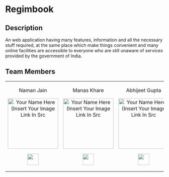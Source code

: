 # Regimbook

## Description
An web application having many features, information and all the necessary stuff required, at the same place which make things convenient and many online facilities are accessible to everyone who are still unaware of services provided by the government of India.

<h2 align= "left"><b>Team Members</b></h2>

<table>
<tr align="center">
  
  <td>
  
Naman Jain

<p align="center">
<img src = "https://regimbook.netlify.app/estartup/eStartup/IMG_20210428_190748.jpg"  height="160" alt="Your Name Here (Insert Your Image Link In Src">
</p>
<p align="center">
<a href = "https://github.com/namannj15"><img src = "http://www.iconninja.com/files/241/825/211/round-collaboration-social-github-code-circle-network-icon.svg" width="36" height = "36"/></a>
</p>
</td>

 <td>

Manas Khare

<p align="center">
<img src = "https://regimbook.netlify.app/estartup/eStartup/WhatsApp%20Image%202021-04-22%20at%201.48.32%20AM.jpeg"  height="160" alt="Your Name Here (Insert Your Image Link In Src">
</p>
<p align="center">
<a href = "https://github.com/ManasKhare3005"><img src = "http://www.iconninja.com/files/241/825/211/round-collaboration-social-github-code-circle-network-icon.svg" width="36" height = "36"/></a>
</p>
</td>

 <td>

Abhijeet Gupta

<p align="center">
<img src = "https://regimbook.netlify.app/estartup/eStartup/16df5ade-f9dc-446c-987f-1d5c05d91e4a.jpe"  height="160" alt="Your Name Here (Insert Your Image Link In Src">
</p>
<p align="center">
<a href = "https://github.com/abhigupta2000"><img src = "http://www.iconninja.com/files/241/825/211/round-collaboration-social-github-code-circle-network-icon.svg" width="36" height = "36"/></a>
</p>
</td>



